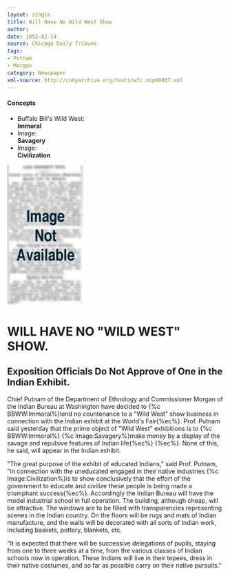 ```yaml
---
layout: single
title: Will Have No Wild West Show
author: 
date: 1892-02-14
source: Chicago Daily Tribune
tags:
- Putnam
- Morgan
category: Newspaper
xml-source: http://codyarchive.org/texts/wfc.nsp00007.xml
---
```

<div class="concepts">
    <h4>Concepts</h4>
    <div class="keywords">
        <ul>
            <li>
                <span title="BBWW:Immoral" style="background-color: transparent;">
                    <a title="BBWW:Immoral" onmouseover="highlightSpan(this.getAttribute('title'))">
                        Buffalo Bill's Wild West:
                        <br />
                        <strong>Immoral</strong>
                    </a>  
                </span>
            </li>
            <li>
                <span title="Image:Savagery" style="background-color: transparent;">
                    <a title="Image:Savagery" onmouseover="highlightSpan(this.getAttribute('title'))">
                        Image:
                        <br />
                        <strong>Savagery</strong>
                    </a>  
                </span>
            </li>
            <li>
                <span title="Image:Civilization" style="background-color: transparent;">
                    <a title="Image:Civilization" onmouseover="highlightSpan(this.getAttribute('title'))">
                        Image:
                        <br />
                        <strong>Civilization</strong>
                    </a>  
                </span>
            </li>
        </ul>
    </div>
</div>

![Image not available](/figures/default_document.png "Image not available")

# WILL HAVE NO "WILD WEST" SHOW.

## Exposition Officials Do Not Approve of One in the Indian Exhibit.

Chief Putnam of the Department of Ethnology and Commissioner Morgan of the Indian Bureau at Washington have decided to {%c BBWW:Immoral%}lend no countenance to a "Wild West" show business in connection with the Indian exhibit at the World's Fair{%ec%}. Prof. Putnam said yesterday that the prime object of "Wild West" exhibitions is to {%c BBWW:Immoral%} {%c Image:Savagery%}make money by a display of the savage and repulsive features of Indian life{%ec%} {%ec%}. None of this, he said, will appear in the Indian exhibit.

"The great purpose of the exhibit of educated Indians," said Prof. Putnam, "in connection with the uneducated engaged in their native industries {%c Image:Civilization%}is to show conclusively that the effort of the government to educate and civilize these people is being made a triumphant success{%ec%}. Accordingly the Indian Bureau will have the model industrial school in full operation. The building, although cheap, will be attractive. The windows are to be filled with transparencies representing scenes in the Indian country. On the floors will be rugs and mats of Indian manufacture, and the walls will be decorated with all sorts of Indian work, including baskets, pottery, blankets, etc.

"It is expected that there will be successive delegations of pupils, staying from one to three weeks at a time, from the various classes of Indian schools now in operation. These Indians will live in their tepees, dress in their native costumes, and so far as possible carry on their native pursuits."